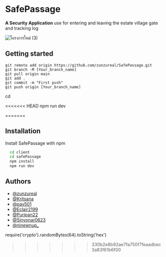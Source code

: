 # SafePassage

**A Security Application** use for entering and leaving the estate village gate and tracking log

![โครงการใหม่ (3)](https://github.com/zunzureal/SafePassage/assets/57216006/b86918bf-052f-4789-b103-51a0efce15eb)

## Getting started

```
git remote add origin https://github.com/zunzureal/SafePassage.git
git branch -M [Your_branch_name]
git pull origin main
git add .
git commit -m "First push"
git push origin [Your_branch_name]
```
cd

<<<<<<< HEAD
npm run dev

=======
## Installation

Install SafePassage with npm

```bash
  cd client
  cd safePassage
  npm install
  npm run dev
```
    
## Authors

- [@zunzureal](https://github.com/zunzureal)
- [@Kritsana](https://github.com/jeagerism)
- [@pay501](https://github.com/pay501)
- [@Eclair2199](https://github.com/Eclair2199)
- [@Puripan22](https://github.com/Puripan22)
- [@Sinyonar0623](https://github.com/Sinyonar0623)
- [@ninewnup_](https://github.com/Horizon852)

require('crypto').randomBytes(64).toString('hex')
>>>>>>> 330b2e8b92ae7fa750f7feaadbec3a83f61b6f00
